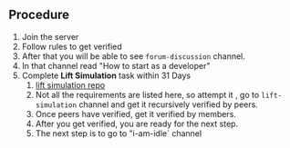 ## Procedure
1. Join the server
2. Follow rules to get verified
3. After that you will be able to see `forum-discussion` channel.
4. In that channel read "How to start as a developer"
5. Complete **Lift Simulation** task within 31 Days
	1. [lift simulation repo](https://github.com/Real-Dev-Squad/Lift-**Simulation**)
	2. Not all the requirements are listed here, so attempt it , go to `lift-simulation` channel and get it recursively verified by peers.
	3. Once peers have verified, get it verified by members.
	4. After you get verified, you are ready for the next step.
	5. The next step is to go to "i-am-idle` channel 
